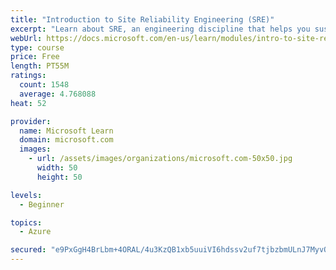 ```yaml
---
title: "Introduction to Site Reliability Engineering (SRE)"
excerpt: "Learn about SRE, an engineering discipline that helps you sustainably achieve the appropriate level of reliability in your systems, services, and products."
webUrl: https://docs.microsoft.com/en-us/learn/modules/intro-to-site-reliability-engineering/
type: course
price: Free
length: PT55M
ratings:
  count: 1548
  average: 4.768088
heat: 52

provider:
  name: Microsoft Learn
  domain: microsoft.com
  images:
    - url: /assets/images/organizations/microsoft.com-50x50.jpg
      width: 50
      height: 50

levels:
  - Beginner

topics:
  - Azure

secured: "e9PxGgH4BrLbm+4ORAL/4u3KzQB1xb5uuiVI6hdssv2uf7tjbzbmULnJ7MyvOHPzrx8VQECPv/jvChcuwKSNQ0aEbaCBxt4LBIIjdHBrx5jIY93ViLiJnNjVsQGU30kZvuDhcp/0bDEPnAlTk9St9/u9CnF/YR04LEk5ClGGWBzBYgj4ApInilb0/JU3hx4gAxkNPgN/ubqbttpOHy32H7gnOjLZj/5SJVxfNdeK2Xgr3ivd31S8t5fACSYnPTFhaZOXWddO4cSw8aKTsrqNOlyJmPNU24/1FY0R0MYTTWm5Vu1qpH5QH0ITpFhV8xTbd6iq9BN+szqtnsRYW10pHfN981S3abSThMjBMg5IIplxiyYBHNn1etaSstpcKyIkxJRoe5YNxzThfqW0c7/Ra0trZMXqgweWCPkJ0UDWDdI=;yRFmM1Ld7J1fk+0phzpLHA=="
---
```


